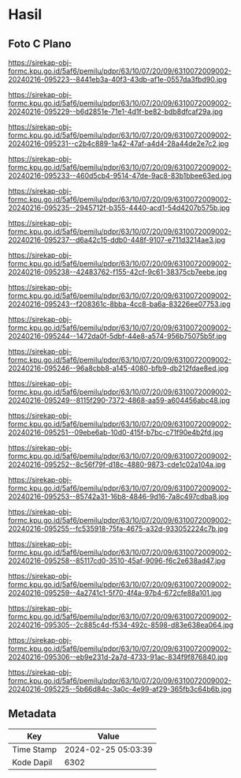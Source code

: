 # Hasil

## Foto C Plano

https://sirekap-obj-formc.kpu.go.id/5af6/pemilu/pdpr/63/10/07/20/09/6310072009002-20240216-095223--8441eb3a-40f3-43db-af1e-0557da3fbd90.jpg

https://sirekap-obj-formc.kpu.go.id/5af6/pemilu/pdpr/63/10/07/20/09/6310072009002-20240216-095229--b6d2851e-71e1-4d1f-be82-bdb8dfcaf29a.jpg

https://sirekap-obj-formc.kpu.go.id/5af6/pemilu/pdpr/63/10/07/20/09/6310072009002-20240216-095231--c2b4c889-1a42-47af-a4d4-28a44de2e7c2.jpg

https://sirekap-obj-formc.kpu.go.id/5af6/pemilu/pdpr/63/10/07/20/09/6310072009002-20240216-095233--460d5cb4-9514-47de-9ac8-83b1bbee63ed.jpg

https://sirekap-obj-formc.kpu.go.id/5af6/pemilu/pdpr/63/10/07/20/09/6310072009002-20240216-095235--2945712f-b355-4440-acd1-54d4207b575b.jpg

https://sirekap-obj-formc.kpu.go.id/5af6/pemilu/pdpr/63/10/07/20/09/6310072009002-20240216-095237--d6a42c15-ddb0-448f-9107-e711d3214ae3.jpg

https://sirekap-obj-formc.kpu.go.id/5af6/pemilu/pdpr/63/10/07/20/09/6310072009002-20240216-095238--42483762-f155-42cf-9c61-38375cb7eebe.jpg

https://sirekap-obj-formc.kpu.go.id/5af6/pemilu/pdpr/63/10/07/20/09/6310072009002-20240216-095243--f208361c-8bba-4cc8-ba6a-83226ee07753.jpg

https://sirekap-obj-formc.kpu.go.id/5af6/pemilu/pdpr/63/10/07/20/09/6310072009002-20240216-095244--1472da0f-5dbf-44e8-a574-956b75075b5f.jpg

https://sirekap-obj-formc.kpu.go.id/5af6/pemilu/pdpr/63/10/07/20/09/6310072009002-20240216-095246--96a8cbb8-a145-4080-bfb9-db212fdae8ed.jpg

https://sirekap-obj-formc.kpu.go.id/5af6/pemilu/pdpr/63/10/07/20/09/6310072009002-20240216-095249--8115f290-7372-4868-aa59-a604456abc48.jpg

https://sirekap-obj-formc.kpu.go.id/5af6/pemilu/pdpr/63/10/07/20/09/6310072009002-20240216-095251--09ebe6ab-10d0-415f-b7bc-c71f90e4b2fd.jpg

https://sirekap-obj-formc.kpu.go.id/5af6/pemilu/pdpr/63/10/07/20/09/6310072009002-20240216-095252--8c56f79f-d18c-4880-9873-cde1c02a104a.jpg

https://sirekap-obj-formc.kpu.go.id/5af6/pemilu/pdpr/63/10/07/20/09/6310072009002-20240216-095253--85742a31-16b8-4846-9d16-7a8c497cdba8.jpg

https://sirekap-obj-formc.kpu.go.id/5af6/pemilu/pdpr/63/10/07/20/09/6310072009002-20240216-095255--fc535918-75fa-4675-a32d-933052224c7b.jpg

https://sirekap-obj-formc.kpu.go.id/5af6/pemilu/pdpr/63/10/07/20/09/6310072009002-20240216-095258--85117cd0-3510-45af-9096-f6c2e638ad47.jpg

https://sirekap-obj-formc.kpu.go.id/5af6/pemilu/pdpr/63/10/07/20/09/6310072009002-20240216-095259--4a2741c1-5f70-4f4a-97b4-672cfe88a101.jpg

https://sirekap-obj-formc.kpu.go.id/5af6/pemilu/pdpr/63/10/07/20/09/6310072009002-20240216-095305--2c885c4d-f534-492c-8598-d83e638ea064.jpg

https://sirekap-obj-formc.kpu.go.id/5af6/pemilu/pdpr/63/10/07/20/09/6310072009002-20240216-095306--eb9e231d-2a7d-4733-91ac-834f9f876840.jpg

https://sirekap-obj-formc.kpu.go.id/5af6/pemilu/pdpr/63/10/07/20/09/6310072009002-20240216-095225--5b66d84c-3a0c-4e99-af29-365fb3c64b6b.jpg


## Metadata

| Key        | Value               |
| ---------- | ------------------- |
| Time Stamp | 2024-02-25 05:03:39 |
| Kode Dapil | 6302                |



